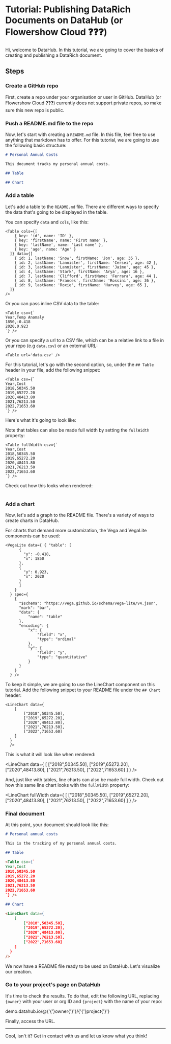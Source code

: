 # Tutorial: Publishing DataRich Documents on DataHub (or Flowershow Cloud ❓❓❓)

Hi, welcome to DataHub. In this tutorial, we are going to cover the basics of creating and publishing a DataRich document.

## Steps

### Create a GitHub repo

First, create a repo under your organisation or user in GitHub. DataHub (or Flowershow Cloud ❓❓❓) currently does not support private repos, so make sure this new repo is public.

### Push a README.md file to the repo

Now, let's start with creating a `README.md` file. In this file, feel free to use anything that markdown has to offer. For this tutorial, we are going to use the following basic structure:

```markdown
# Personal Annual Costs

This document tracks my personal annual costs.

## Table

## Chart
```

### Add a table

Let's add a table to the `README.md` file. There are different ways to specify the data that's going to be displayed in the table.

You can specify `data` and `cols`, like this:

```
<Table cols={[
    { key: 'id', name: 'ID' },
    { key: 'firstName', name: 'First name' },
    { key: 'lastName', name: 'Last name' },
    { key: 'age', name: 'Age' }
  ]} data={[
    { id: 1, lastName: 'Snow', firstName: 'Jon', age: 35 },
    { id: 2, lastName: 'Lannister', firstName: 'Cersei', age: 42 },
    { id: 3, lastName: 'Lannister', firstName: 'Jaime', age: 45 },
    { id: 4, lastName: 'Stark', firstName: 'Arya', age: 16 },
    { id: 7, lastName: 'Clifford', firstName: 'Ferrara', age: 44 },
    { id: 8, lastName: 'Frances', firstName: 'Rossini', age: 36 },
    { id: 9, lastName: 'Roxie', firstName: 'Harvey', age: 65 },
  ]}
/>
```

Or you can pass inline CSV data to the table:

```
<Table csv={`
Year,Temp Anomaly
1850,-0.418
2020,0.923
`} />
```

Or you can specify a url to a CSV file, which can be a relative link to a file in your repo (e.g `data.csv`) or an external URL:

```
<Table url='data.csv' />
```

For this tutorial, let's go with the second option, so, under the `## Table` header in your file, add the following snippet:

```
<Table csv={`
Year,Cost
2018,50345.50
2019,65272.20
2020,48413.80
2021,76213.50
2022,71653.60
`} />
```

Here's what it's going to look like:

<Table csv={`
Year,Cost
2018,50345.50
2019,65272.20
2020,48413.80
2021,76213.50
2022,71653.60
`} />

Note that tables can also be made full width by setting the `fullWidth` property:

```
<Table fullWidth csv={`
Year,Cost
2018,50345.50
2019,65272.20
2020,48413.80
2021,76213.50
2022,71653.60
`} />
```

Check out how this looks when rendered:

<Table fullWidth csv={`
Year,Cost
2018,50345.50
2019,65272.20
2020,48413.80
2021,76213.50
2022,71653.60
`} />

### Add a chart

Now, let's add a graph to the README file. There's a variety of ways to create charts in DataHub.

For charts that demand more customization, the Vega and VegaLite components can be used:

```
<VegaLite data={ { "table": [
      {
        "y": -0.418,
        "x": 1850
      },
      {
        "y": 0.923,
        "x": 2020
      }
      ]
    }
  } spec={
    {
      "$schema": "https://vega.github.io/schema/vega-lite/v4.json",
      "mark": "bar",
      "data": {
          "name": "table"
      },
      "encoding": {
          "x": {
              "field": "x",
              "type": "ordinal"
          },
          "y": {
              "field": "y",
              "type": "quantitative"
          }
      }
    }
  } />
```

To keep it simple, we are going to use the LineChart component on this tutorial. Add the following snippet to your README file under the `## Chart` header:

```
<LineChart data={
    [
        ["2018",50345.50],
        ["2019",65272.20],
        ["2020",48413.80],
        ["2021",76213.50],
        ["2022",71653.60]
    ]
  }
  />
```

This is what it will look like when rendered:

<LineChart data={
    [
        ["2018",50345.50],
        ["2019",65272.20],
        ["2020",48413.80],
        ["2021",76213.50],
        ["2022",71653.60]
    ]
  }
/>

And, just like with tables, line charts can also be made full width. Check out how this same line chart looks with the `fullWidth` property:

<LineChart fullWidth data={
    [
        ["2018",50345.50],
        ["2019",65272.20],
        ["2020",48413.80],
        ["2021",76213.50],
        ["2022",71653.60]
    ]
  }
/>
  

### Final document

At this point, your document should look like this:

```markdown
# Personal annual costs

This is the tracking of my personal annual costs.

## Table

<Table csv={`
Year,Cost
2018,50345.50
2019,65272.20
2020,48413.80
2021,76213.50
2022,71653.60
`} />

## Chart

<LineChart data={
    [
        ["2018",50345.50],
        ["2019",65272.20],
        ["2020",48413.80],
        ["2021",76213.50],
        ["2022",71653.60]
    ]
  }
/>

```

We now have a README file ready to be used on DataHub. Let's visualize our creation.

### Go to your project's page on DataHub

It's time to check the results. To do that, edit the following URL, replacing `{owner}` with your user or org ID and `{project}` with the name of your repo:

demo.datahub.io/@{'{'}owner{'}'}/{'{'}project{'}'}

Finally, access the URL.

___

Cool, isn't it? Get in contact with us and let us know what you think!
